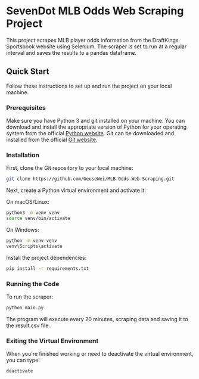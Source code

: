 # SevenDot MLB Odds Web Scraping Project

This project scrapes MLB player odds information from the DraftKings Sportsbook website using Selenium. The scraper is set to run at a regular interval and saves the results to a pandas dataframe.

## Quick Start

Follow these instructions to set up and run the project on your local machine.

### Prerequisites

Make sure you have Python 3 and git installed on your machine. You can download and install the appropriate version of Python for your operating system from the official [Python website](https://www.python.org/downloads/). Git can be downloaded and installed from the official [Git website](https://git-scm.com/downloads).

### Installation

First, clone the Git repository to your local machine:

```bash
git clone https://github.com/GeuseWei/MLB-Odds-Web-Scraping.git
```

Next, create a Python virtual environment and activate it:

On macOS/Linux:

```bash
python3 -m venv venv
source venv/bin/activate
```

On Windows:

```bash
python -m venv venv
venv\Scripts\activate
```

Install the project dependencies:

```bash
pip install -r requirements.txt
```

### Running the Code

To run the scraper:

```bash
python main.py
```

The program will execute every 20 minutes, scraping data and saving it to the result.csv file.

### Exiting the Virtual Environment

When you're finished working or need to deactivate the virtual environment, you can type:

```bash
deactivate
```
